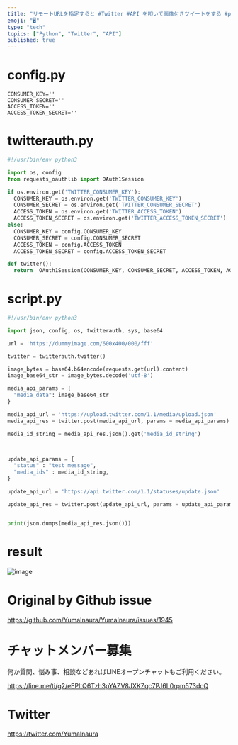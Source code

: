 ```yaml
---
title: "リモートURLを指定すると #Twitter #API を叩いて画像付きツイートをする #python スクリプトの例"
emoji: "🖥"
type: "tech"
topics: ["Python", "Twitter", "API"]
published: true
---
```


# config.py

```
CONSUMER_KEY=''
CONSUMER_SECRET=''
ACCESS_TOKEN=''
ACCESS_TOKEN_SECRET=''

```

# twitterauth.py

```py
#!/usr/bin/env python3

import os, config
from requests_oauthlib import OAuth1Session

if os.environ.get('TWITTER_CONSUMER_KEY'):
  CONSUMER_KEY = os.environ.get('TWITTER_CONSUMER_KEY')
  CONSUMER_SECRET = os.environ.get('TWITTER_CONSUMER_SECRET')
  ACCESS_TOKEN = os.environ.get('TWITTER_ACCESS_TOKEN')
  ACCESS_TOKEN_SECRET = os.environ.get('TWITTER_ACCESS_TOKEN_SECRET')
else:
  CONSUMER_KEY = config.CONSUMER_KEY
  CONSUMER_SECRET = config.CONSUMER_SECRET
  ACCESS_TOKEN = config.ACCESS_TOKEN
  ACCESS_TOKEN_SECRET = config.ACCESS_TOKEN_SECRET

def twitter():
  return  OAuth1Session(CONSUMER_KEY, CONSUMER_SECRET, ACCESS_TOKEN, ACCESS_TOKEN_SECRET)

```

# script.py

```py
#!/usr/bin/env python3

import json, config, os, twitterauth, sys, base64

url = 'https://dummyimage.com/600x400/000/fff'

twitter = twitterauth.twitter()

image_bytes = base64.b64encode(requests.get(url).content)
image_base64_str = image_bytes.decode('utf-8')

media_api_params = {
  "media_data": image_base64_str
}

media_api_url = 'https://upload.twitter.com/1.1/media/upload.json'
media_api_res = twitter.post(media_api_url, params = media_api_params)

media_id_string = media_api_res.json().get('media_id_string')



update_api_params = {
  "status" : "test message",
  "media_ids" : media_id_string,
}

update_api_url = 'https://api.twitter.com/1.1/statuses/update.json'

update_api_res = twitter.post(update_api_url, params = update_api_params)


print(json.dumps(media_api_res.json()))
```

 # result

![image](https://user-images.githubusercontent.com/13635059/58061706-4d224f00-7bb2-11e9-9c3f-345eb150bf6f.png)


# Original by Github issue

https://github.com/YumaInaura/YumaInaura/issues/1945








<!-- Update From Qiita API -->

# チャットメンバー募集


何か質問、悩み事、相談などあればLINEオープンチャットもご利用ください。

https://line.me/ti/g2/eEPltQ6Tzh3pYAZV8JXKZqc7PJ6L0rpm573dcQ





# Twitter


https://twitter.com/YumaInaura


<!-- Update From Qiita API -->


